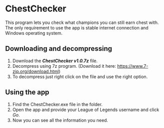 # ChestChecker
This program lets you check what champions you can still earn chest with.
The only requirement to use the app is stable internet connection and Windows operating system.

## Downloading and decompressing
1. Download the ***ChestChecker v1.0.7z*** file.
2. Decompress using 7z program. (Download it here: https://www.7-zip.org/download.html)
3. To decompress just right click on the file and use the right option.

## Using the app
1. Find the ChestChecker.exe file in the folder.
2. Open the app and provide your League of Legends username and click *Go*.
3. Now you can see all the information you need.
